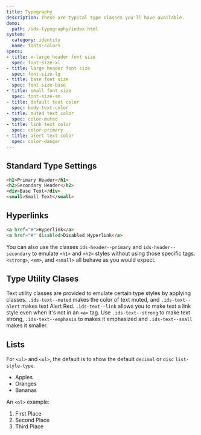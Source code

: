 ```yaml
---
title: Typography
description: These are typical type classes you'll have available.
demo:
  path: /ids-typography/index.html
system:
  category: identity
  name: fonts-colors
specs:
- title: x-large header font size
  spec: font-size-xl
- title: large header font size
  spec: font-size-lg
- title: base font size
  spec: font-size-base
- title: small font size
  spec: font-size-sm
- title: default text color
  spec: body-text-color
- title: muted text color
  spec: color-muted
- title: link text color
  spec: color-primary
- title: alert text color
  spec: color-danger
---
```


## Standard Type Settings

```html
<h1>Primary Header</h1>
<h2>Secondary Header</h2>
<div>Base Text</div>
<small>Small Text</small>
```

## Hyperlinks

```html
<a href="#">Hyperlink</a>
<a href="#" disabled>Disabled Hyperlink</a>
```

You can also use the classes `ids-header--primary` and `ids-header--secondary` to emulate `<h1>` and `<h2>` styles without using those specific tags. `<strong>`, `<em>`, and `<small>` all behave as you would expect.

## Type Utility Clases

Text utility classes are provided to emulate certain type styles by applying classes. `.ids-text--muted` makes the <span class="ids-text--muted">color of text muted</span>, and `.ids-text--alert` makes text <span class="ids-text--alert">Alert Red</span>. `.ids-text--link` allows you to <span class="ids-text--link">make text a link style</span> even when it's not in an `<a>` tag. Use `.ids-text--strong` to make text <span class="ids-text--strong">strong</span>, `.ids-text--emphasis` to makes it <span class="ids-text--emphasis">emphasized</span> and `.ids-text--small` makes it <span class="ids-text--small">smaller</small>.

## Lists

For `<ol>` and `<ul>`, the default is to show the default `decimal` or `disc` `list-style-type`.

- Apples
- Oranges
- Bananas

An `<ol>` example:

1. First Place
2. Second Place
3. Third Place
